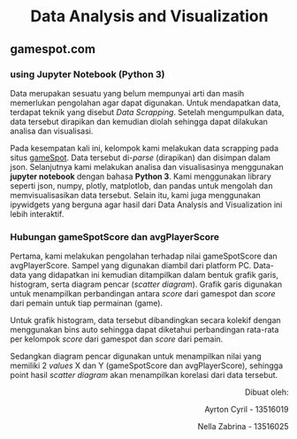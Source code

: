 <h1 align="center"> Data Analysis and Visualization </h1>

## gamespot.com
### using Jupyter Notebook (Python 3)

Data merupakan sesuatu yang belum mempunyai arti dan masih memerlukan pengolahan agar dapat digunakan. Untuk mendapatkan data, terdapat teknik yang disebut *Data Scrapping*. Setelah mengumpulkan data, data tersebut dirapikan dan kemudian diolah sehingga dapat dilakukan analisa dan visualisasi.

Pada kesempatan kali ini, kelompok kami melakukan data scrapping pada situs [gameSpot](www.gamespot.com). Data tersebut di-*parse* (dirapikan) dan disimpan dalam json. Selanjutnya kami melakukan analisa dan visualisasinya menggunakan **jupyter notebook** dengan bahasa **Python 3**. Kami menggunakan library seperti json, numpy, plotly, matplotlob, dan pandas untuk mengolah dan memvisualisasikan data tersebut. Selain itu, kami juga menggunakan ipywidgets yang berguna agar hasil dari Data Analysis and Visualization ini lebih interaktif.

### Hubungan gameSpotScore dan avgPlayerScore
Pertama, kami melakukan pengolahan terhadap nilai gameSpotScore dan avgPlayerScore. Sampel yang digunakan diambil dari platform PC. Data-data yang didapatkan ini kemudian ditampilkan dalam bentuk grafik garis, histogram,  serta diagram pencar (*scatter diagram*). Grafik garis digunakan untuk menampilkan perbandingan antara *score* dari gamespot dan *score* dari pemain untuk tiap permainan (game).

Untuk grafik histogram, data tersebut dibandingkan secara kolekif dengan menggunakan bins auto sehingga dapat diketahui perbandingan rata-rata per kelompok *score* dari gamespot dan *score* dari pemain.

Sedangkan diagram pencar digunakan untuk menampilkan nilai yang memiliki 2 *values* X dan Y (gameSpotScore dan avgPlayerScore), sehingga point hasil *scatter diagram* akan menampilkan korelasi dari data tersebut.

<p align="right"> Dibuat oleh: </p>
<p align="right"> Ayrton Cyril - 13516019 </p>
<p align="right"> Nella Zabrina - 13516025 </p>
